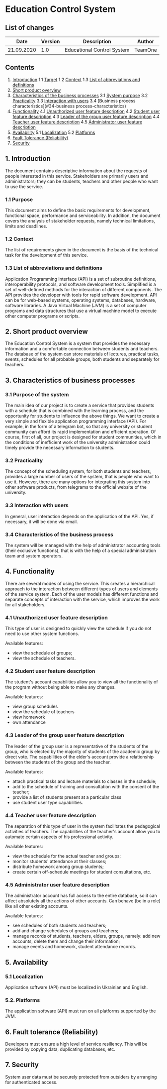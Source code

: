 # Education Control System
## List of changes
| Date | Version | Description | Author |
| ------------ | ------------- | ------------ | ------------- |
| 21.09.2020 | 1.0 | Educational Control System | TeamOne |

## Contents
1. [Introduction](#1-introduction)
1.1 [Target](#11-target)
1.2 [Context](#12-context)
1.3 [List of abbreviations and definitions](#13-list-of-abbreviations-and-definitions)
2. [Short product overview](#2-short-product-overview)
3. [Characteristics of the business processes](#3-characteristics-of-the-business-processes)
3.1 [System purpose](#31-system-purpose)
3.2 [Practicality](#32-practicality)
3.3 [Interaction with users](#33-interaction-with-users)
3.4 [Business process characteristics](#34-business process-characteristics)
4. [Functionality](#4-functionality)
4.1 [Unauthorized user feature description](#41-unauthorized-feature-description)
4.2 [Student user feature description](#42-description-of-student-opportunities)
4.3 [Leader of the group user feature description](#43-leader-of-the-group-user-feature-description)
4.4 [Teacher user feature description](#44-teacher-user-feature-description)
4.5 [Administrator user feature description](#45-administrator-user-feature-description)
5. [Availability](#5-availability)
5.1 [Localization](#51-localization)
5.2 [Platforms](#52-platforms)
6. [Fault Tolerance (Reliability)](#6-fault-tolerance-(reliability))
7. [Security](#7-security)
## 1. Introduction
The document contains descriptive information about the requests of people interested in this service. Stakeholders are primarily users and administrators; they can be students, teachers and other people who want to use the service.
### 1.1 Purpose
This document aims to define the basic requirements for development, functional space, performance and serviceability. In addition, the document covers the analysis of stakeholder requests, namely technical limitations, limits and deadlines.
### 1.2 Context
The list of requirements given in the document is the basis of the technical task for the development of this service.
### 1.3 List of abbreviations and definitions
Application Programming Interface (API) is a set of subroutine definitions, interoperability protocols, and software development tools. Simplified is a set of well-defined methods for the interaction of different components. The API provides the developer with tools for rapid software development. API can be for web-based systems, operating systems, databases, hardware, software libraries.
A Java Virtual Machine (JVM) is a set of computer programs and data structures that use a virtual machine model to execute other computer programs or scripts.
## 2. Short product overview
The Education Control System is a system that provides the necessary information and a comfortable connection between students and teachers. The database of the system can store materials of lectures, practical tasks, events, schedules for all probable groups, both students and separately for teachers.
## 3. Characteristics of business processes
### 3.1 Purpose of the system
The main idea of our project is to create a service that provides students with a schedule that is combined with the learning process, and the opportunity for students to influence the above things. We want to create a very simple and flexible application programming interface (API). For example, in the form of a telegram bot, so that any university or student community can afford its rapid implementation and efficient operation. Of course, first of all, our project is designed for student communities, which in the conditions of inefficient work of the university administration could timely provide the necessary information to students.
### 3.2 Practicality
The concept of the scheduling system, for both students and teachers, provides a large number of users of the system, that is people who want to use it.
However, there are many options for integrating this system into other software products, from telegrams to the official website of the university.
### 3.3 Interaction with users
In general, user interaction depends on the application of the API. Yes, if necessary, it will be done via email.
### 3.4 Characteristics of the business process
The system will be managed with the help of administrator accounting tools (their exclusive functions), that is with the help of a special administration team and system operators.
## 4. Functionality
There are several modes of using the service. This creates a hierarchical approach to the interaction between different types of users and elements of the service system. Each of the user models has different functions and separate concepts of interaction with the service, which improves the work for all stakeholders.
### 4.1 Unauthorized user feature description
This type of user is designed to quickly view the schedule if you do not need to use other system functions.

Available features:
* view the schedule of groups;
* view the schedule of teachers.

### 4.2 Student user feature description
The student's account capabilities allow you to view all the functionality of the program without being able to make any changes.

Available features:
* view group schedules
* view the schedule of teachers
* view homework
* own attendance

### 4.3 Leader of the group user feature description
The leader of the group user is a representative of the students of the group, who is elected by the majority of students of the academic group by direct vote. The capabilities of the elder's account provide a relationship between the students of the group and the teacher.

Available features:
* attach practical tasks and lecture materials to classes in the schedule;
* add to the schedule of training and consultation with the consent of the teacher;
* provide a list of students present at a particular class
* use student user type capabilities.

### 4.4 Teacher user feature description
The separation of this type of user in the system facilitates the pedagogical activities of teachers. The capabilities of the teacher's account allow you to automate certain aspects of his professional activity.

Available features:
* view the schedule for the actual teacher and groups;
* monitor students' attendance at their classes;
* distribute homework among group students;
* create certain off-schedule meetings for student consultations, etc.

### 4.5 Administrator user feature description
The administrator account has full access to the entire database, so it can affect
absolutely all the actions of other accounts. Can behave (be in a role) like all other existing accounts.

Available features:
* see schedules of both students and teachers;
* add and change schedules of groups and teachers;
* manage records of students, teachers, elders, groups, namely: add new accounts, delete them and change their information;
* manage events and homework, student attendance records.

## 5. Availability
### 5.1 Localization
Application software (API) must be localized in Ukrainian and English.

### 5.2. Platforms
The application software (API) must run on all platforms supported by the JVM.

## 6. Fault tolerance (Reliability)
Developers must ensure a high level of service resiliency. This will be provided by copying data, duplicating databases, etc.

## 7. Security
System user data must be securely protected from outsiders by arranging for authenticated access.
